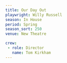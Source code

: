 ```yaml
---
title: Our Day Out
playwright: Willy Russell
season: In House
period: Spring
season_sort: 250
venue: New Theatre

crew:
 - role: Director
   name: Tom Kirkham
---
```



